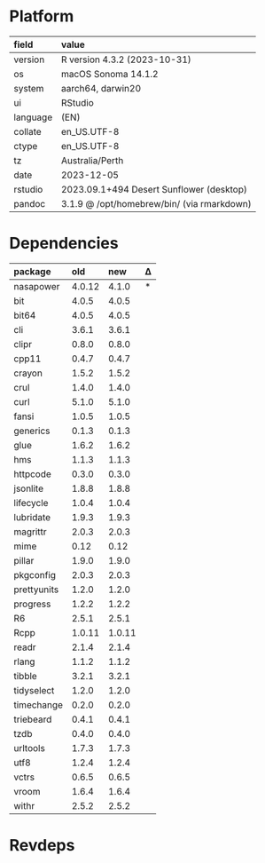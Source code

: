 # Platform

|field    |value                                      |
|:--------|:------------------------------------------|
|version  |R version 4.3.2 (2023-10-31)               |
|os       |macOS Sonoma 14.1.2                        |
|system   |aarch64, darwin20                          |
|ui       |RStudio                                    |
|language |(EN)                                       |
|collate  |en_US.UTF-8                                |
|ctype    |en_US.UTF-8                                |
|tz       |Australia/Perth                            |
|date     |2023-12-05                                 |
|rstudio  |2023.09.1+494 Desert Sunflower (desktop)   |
|pandoc   |3.1.9 @ /opt/homebrew/bin/ (via rmarkdown) |

# Dependencies

|package     |old    |new    |Δ  |
|:-----------|:------|:------|:--|
|nasapower   |4.0.12 |4.1.0  |*  |
|bit         |4.0.5  |4.0.5  |   |
|bit64       |4.0.5  |4.0.5  |   |
|cli         |3.6.1  |3.6.1  |   |
|clipr       |0.8.0  |0.8.0  |   |
|cpp11       |0.4.7  |0.4.7  |   |
|crayon      |1.5.2  |1.5.2  |   |
|crul        |1.4.0  |1.4.0  |   |
|curl        |5.1.0  |5.1.0  |   |
|fansi       |1.0.5  |1.0.5  |   |
|generics    |0.1.3  |0.1.3  |   |
|glue        |1.6.2  |1.6.2  |   |
|hms         |1.1.3  |1.1.3  |   |
|httpcode    |0.3.0  |0.3.0  |   |
|jsonlite    |1.8.8  |1.8.8  |   |
|lifecycle   |1.0.4  |1.0.4  |   |
|lubridate   |1.9.3  |1.9.3  |   |
|magrittr    |2.0.3  |2.0.3  |   |
|mime        |0.12   |0.12   |   |
|pillar      |1.9.0  |1.9.0  |   |
|pkgconfig   |2.0.3  |2.0.3  |   |
|prettyunits |1.2.0  |1.2.0  |   |
|progress    |1.2.2  |1.2.2  |   |
|R6          |2.5.1  |2.5.1  |   |
|Rcpp        |1.0.11 |1.0.11 |   |
|readr       |2.1.4  |2.1.4  |   |
|rlang       |1.1.2  |1.1.2  |   |
|tibble      |3.2.1  |3.2.1  |   |
|tidyselect  |1.2.0  |1.2.0  |   |
|timechange  |0.2.0  |0.2.0  |   |
|triebeard   |0.4.1  |0.4.1  |   |
|tzdb        |0.4.0  |0.4.0  |   |
|urltools    |1.7.3  |1.7.3  |   |
|utf8        |1.2.4  |1.2.4  |   |
|vctrs       |0.6.5  |0.6.5  |   |
|vroom       |1.6.4  |1.6.4  |   |
|withr       |2.5.2  |2.5.2  |   |

# Revdeps

